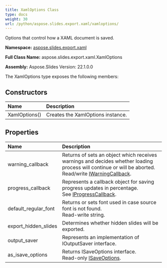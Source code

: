 ```yaml
---
title: XamlOptions Class
type: docs
weight: 30
url: /python/aspose.slides.export.xaml/xamloptions/
---
```


Options that control how a XAML document is saved.

**Namespace:** [aspose.slides.export.xaml](/python/aspose.slides.export.xaml/)

**Full Class Name:** aspose.slides.export.xaml.XamlOptions

**Assembly:**  Aspose.Slides Version: 22.1.0.0

The XamlOptions type exposes the following members:
## **Constructors**
|**Name**|**Description**|
| :- | :- |
|XamlOptions()|Creates the XamlOptions instance.|
## **Properties**
|**Name**|**Description**|
| :- | :- |
|warning_callback|Returns of sets an object which receives warnings and decides whether loading process will continue or will be aborted.<br/>            Read/write [IWarningCallback](/python/aspose.slides.warnings/iwarningcallback/).|
|progress_callback|Represents a callback object for saving progress updates in percentage.<br/>            See [IProgressCallback](/python/aspose.slides/iprogresscallback/).|
|default_regular_font|Returns or sets font used in case source font is not found.<br/>            Read-write string.|
|export_hidden_slides|Determines whether hidden slides will be exported.|
|output_saver|Represents an implementation of IOutputSaver interface.|
|as_isave_options|Returns ISaveOptions interface.<br/>            Read-only [ISaveOptions](/python/aspose.slides.export/isaveoptions/).|
